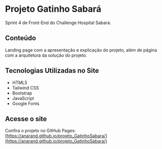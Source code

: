 # Projeto Gatinho Sabará

Sprint 4 de Front-End do Challenge Hospital Sabará.

## Conteúdo

Landing page com a apresentação e explicação do projeto, além de página com a arquitetura da solução do projeto.

## Tecnologias Utilizadas no Site

- HTML5  
- Tailwind CSS
- Bootstrap  
- JavaScript  
- Google Fonts
  
## Acesse o site

Confira o projeto no GitHub Pages:  
[https://anarand.github.io/projeto_GatinhoSabara/](https://anarand.github.io/projeto_GatinhoSabara/)
